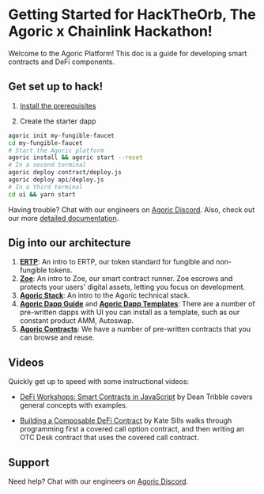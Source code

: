 # Getting Started for HackTheOrb, The Agoric x Chainlink Hackathon!

Welcome to the Agoric Platform! This doc is a guide for developing smart contracts and DeFi components.

## Get set up to hack!

1. [Install the prerequisites](./before-using-agoric.md)

2. Create the starter dapp

```sh
agoric init my-fungible-faucet
cd my-fungible-faucet
# Start the Agoric platform
agoric install && agoric start --reset
# In a second terminal
agoric deploy contract/deploy.js
agoric deploy api/deploy.js
# In a third terminal
cd ui && yarn start
```

Having trouble? Chat with our engineers on [Agoric Discord](https://discord.gg/gC9z6US). Also, check out our more [detailed documentation](./start-a-project.md).

## Dig into our architecture

1. **[ERTP](./ertp-introduction.md)**: An intro to ERTP, our token standard for fungible and non-fungible tokens.
2. **[Zoe](./intro-zoe.md)**: An intro to Zoe, our smart contract runner. Zoe escrows and
   protects your users' digital assets, letting you focus on development. 
3. **[Agoric Stack](/platform/README.md)**: An intro to the Agoric technical stack.
4. **[Agoric Dapp Guide](/dapps/README.md)** and **[Agoric Dapp
   Templates](/dapps/dapp-templates.md)**: There are a number of
   pre-written dapps with UI you can install as a template, such as our constant
   product AMM, Autoswap.
5. **[Agoric Contracts](/zoe/guide/contracts/README.md)**: We have a
   number of pre-written contracts that you can browse and reuse.

## Videos

Quickly get up to speed with some instructional videos:

- [DeFi Workshops: Smart Contracts in JavaScript](https://www.youtube.com/watch?v=qudVWjSqDJU)
  by Dean Tribble covers general concepts with examples.
  
- [Building a Composable DeFi Contract](https://www.youtube.com/watch?v=faxrecQgEio) by Kate Sills walks through 
  programming first a covered call option contract, and then writing an OTC Desk contract that uses 
  the covered call contract.

## Support

Need help? Chat with our engineers on [Agoric Discord](https://discord.gg/gC9z6US).
